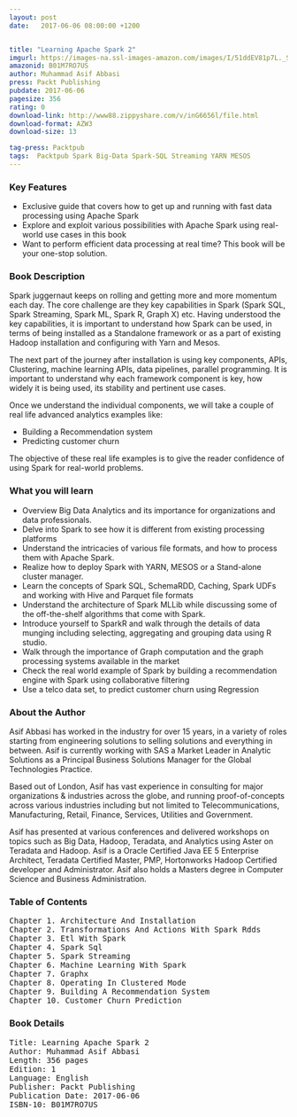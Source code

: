 ```yaml
---
layout: post
date:   2017-06-06 08:00:00 +1200


title: "Learning Apache Spark 2"
imgurl: https://images-na.ssl-images-amazon.com/images/I/51ddEV81p7L._SL200_.jpg
amazonid: B01M7RO7US
author: Muhammad Asif Abbasi
press: Packt Publishing
pubdate: 2017-06-06
pagesize: 356
rating: 0
download-link: http://www88.zippyshare.com/v/inG6656l/file.html
download-format: AZW3
download-size: 13

tag-press: Packtpub
tags:  Packtpub Spark Big-Data Spark-SQL Streaming YARN MESOS
---
```


### Key Features

- Exclusive guide that covers how to get up and running with fast data processing using Apache Spark
- Explore and exploit various possibilities with Apache Spark using real-world use cases in this book
- Want to perform efficient data processing at real time? This book will be your one-stop solution.

### Book Description

Spark juggernaut keeps on rolling and getting more and more momentum each day. The core challenge are they key capabilities in Spark (Spark SQL, Spark Streaming, Spark ML, Spark R, Graph X) etc. Having understood the key capabilities, it is important to understand how Spark can be used, in terms of being installed as a Standalone framework or as a part of existing Hadoop installation and configuring with Yarn and Mesos.

The next part of the journey after installation is using key components, APIs, Clustering, machine learning APIs, data pipelines, parallel programming. It is important to understand why each framework component is key, how widely it is being used, its stability and pertinent use cases.

Once we understand the individual components, we will take a couple of real life advanced analytics examples like:

- Building a Recommendation system
- Predicting customer churn

The objective of these real life examples is to give the reader confidence of using Spark for real-world problems.

### What you will learn

- Overview Big Data Analytics and its importance for organizations and data professionals.
- Delve into Spark to see how it is different from existing processing platforms
- Understand the intricacies of various file formats, and how to process them with Apache Spark.
- Realize how to deploy Spark with YARN, MESOS or a Stand-alone cluster manager.
- Learn the concepts of Spark SQL, SchemaRDD, Caching, Spark UDFs and working with Hive and Parquet file formats
- Understand the architecture of Spark MLLib while discussing some of the off-the-shelf algorithms that come with Spark.
- Introduce yourself to SparkR and walk through the details of data munging including selecting, aggregating and grouping data using R studio.
- Walk through the importance of Graph computation and the graph processing systems available in the market
- Check the real world example of Spark by building a recommendation engine with Spark using collaborative filtering
- Use a telco data set, to predict customer churn using Regression

### About the Author

Asif Abbasi has worked in the industry for over 15 years, in a variety of roles starting from engineering solutions to selling solutions and everything in between. Asif is currently working with SAS a Market Leader in Analytic Solutions as a Principal Business Solutions Manager for the Global Technologies Practice.

Based out of London, Asif has vast experience in consulting for major organizations & industries across the globe, and running proof-of-concepts across various industries including but not limited to Telecommunications, Manufacturing, Retail, Finance, Services, Utilities and Government.

Asif has presented at various conferences and delivered workshops on topics such as Big Data, Hadoop, Teradata, and Analytics using Aster on Teradata and Hadoop. Asif is a Oracle Certified Java EE 5 Enterprise Architect, Teradata Certified Master, PMP, Hortonworks Hadoop Certified developer and Administrator. Asif also holds a Masters degree in Computer Science and Business Administration.

### Table of Contents
<pre>
Chapter 1. Architecture And Installation
Chapter 2. Transformations And Actions With Spark Rdds
Chapter 3. Etl With Spark
Chapter 4. Spark Sql
Chapter 5. Spark Streaming
Chapter 6. Machine Learning With Spark
Chapter 7. Graphx
Chapter 8. Operating In Clustered Mode
Chapter 9. Building A Recommendation System
Chapter 10. Customer Churn Prediction
</pre>

### Book Details
<pre>
Title: Learning Apache Spark 2
Author: Muhammad Asif Abbasi
Length: 356 pages
Edition: 1
Language: English
Publisher: Packt Publishing
Publication Date: 2017-06-06
ISBN-10: B01M7RO7US
</pre>
